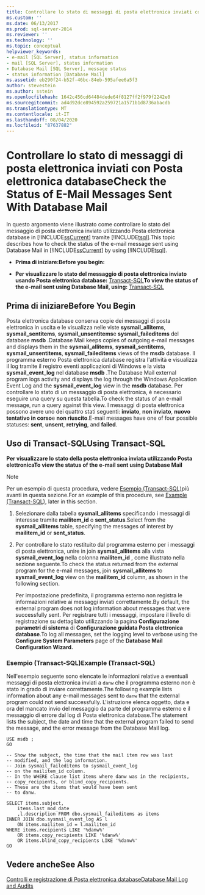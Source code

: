```yaml
---
title: Controllare lo stato di messaggi di posta elettronica inviati con Posta elettronica database | Microsoft Docs
ms.custom: ''
ms.date: 06/13/2017
ms.prod: sql-server-2014
ms.reviewer: ''
ms.technology: ''
ms.topic: conceptual
helpviewer_keywords:
- e-mail [SQL Server], status information
- mail [SQL Server], status information
- Database Mail [SQL Server], message status
- status information [Database Mail]
ms.assetid: eb290f24-b52f-46bc-84eb-595afee6a5f3
author: stevestein
ms.author: sstein
ms.openlocfilehash: 1642c456cd64484dede64f8127ff2f979f2242e0
ms.sourcegitcommit: ad4d92dce894592a259721a1571b1d8736abacdb
ms.translationtype: MT
ms.contentlocale: it-IT
ms.lasthandoff: 08/04/2020
ms.locfileid: "87637882"
---
```

# <a name="check-the-status-of-e-mail-messages-sent-with-database-mail"></a><span data-ttu-id="52a08-102">Controllare lo stato di messaggi di posta elettronica inviati con Posta elettronica database</span><span class="sxs-lookup"><span data-stu-id="52a08-102">Check the Status of E-Mail Messages Sent With Database Mail</span></span>
  <span data-ttu-id="52a08-103">In questo argomento viene illustrato come controllare lo stato del messaggio di posta elettronica inviato utilizzando Posta elettronica database in [!INCLUDE[ssCurrent](../../includes/sscurrent-md.md)] tramite [!INCLUDE[tsql](../../includes/tsql-md.md)].</span><span class="sxs-lookup"><span data-stu-id="52a08-103">This topic describes how to check the status of the e-mail message sent using Database Mail  in [!INCLUDE[ssCurrent](../../includes/sscurrent-md.md)] by using [!INCLUDE[tsql](../../includes/tsql-md.md)].</span></span>  
  
-   <span data-ttu-id="52a08-104">**Prima di iniziare:**</span><span class="sxs-lookup"><span data-stu-id="52a08-104">**Before you begin:**</span></span>  
  
-   <span data-ttu-id="52a08-105">**Per visualizzare lo stato del messaggio di posta elettronica inviato usando Posta elettronica database:**  [Transact-SQL](#TsqlProcedure)</span><span class="sxs-lookup"><span data-stu-id="52a08-105">**To view the status of the e-mail sent using Database Mail, using:**  [Transact-SQL](#TsqlProcedure)</span></span>  
  
##  <a name="before-you-begin"></a><a name="BeforeYouBegin"></a> <span data-ttu-id="52a08-106">Prima di iniziare</span><span class="sxs-lookup"><span data-stu-id="52a08-106">Before You Begin</span></span>  
 <span data-ttu-id="52a08-107">Posta elettronica database conserva copie dei messaggi di posta elettronica in uscita e le visualizza nelle viste **sysmail_allitems**, **sysmail_sentitems**, **sysmail_unsentitems**e **sysmail_faileditems** del database **msdb** .</span><span class="sxs-lookup"><span data-stu-id="52a08-107">Database Mail keeps copies of outgoing e-mail messages and displays them in the **sysmail_allitems**, **sysmail_sentitems**, **sysmail_unsentitems**, **sysmail_faileditems** views of the **msdb** database.</span></span> <span data-ttu-id="52a08-108">Il programma esterno Posta elettronica database registra l'attività e visualizza il log tramite il registro eventi applicazioni di Windows e la vista **sysmail_event_log** nel database **msdb** .</span><span class="sxs-lookup"><span data-stu-id="52a08-108">The Database Mail external program logs activity and displays the log through the Windows Application Event Log and the **sysmail_event_log** view in the **msdb** database.</span></span> <span data-ttu-id="52a08-109">Per controllare lo stato di un messaggio di posta elettronica, è necessario eseguire una query su questa tabella.</span><span class="sxs-lookup"><span data-stu-id="52a08-109">To check the status of an e-mail message, run a query against this view.</span></span> <span data-ttu-id="52a08-110">I messaggi di posta elettronica possono avere uno dei quattro stati seguenti: **inviato**, **non inviato**, **nuovo tentativo in corso**e **non riuscito**.</span><span class="sxs-lookup"><span data-stu-id="52a08-110">E-mail messages have one of four possible statuses: **sent**, **unsent**, **retrying**, and **failed**.</span></span>  
  
##  <a name="using-transact-sql"></a><a name="TsqlProcedure"></a> <span data-ttu-id="52a08-111">Uso di Transact-SQL</span><span class="sxs-lookup"><span data-stu-id="52a08-111">Using Transact-SQL</span></span>  
 <span data-ttu-id="52a08-112">**Per visualizzare lo stato della posta elettronica inviata utilizzando Posta elettronica**</span><span class="sxs-lookup"><span data-stu-id="52a08-112">**To view the status of the e-mail sent using Database Mail**</span></span>  
  
> [!NOTE]  
>  <span data-ttu-id="52a08-113">Per un esempio di questa procedura, vedere [Esempio (Transact-SQL)](#TsqlExample)più avanti in questa sezione.</span><span class="sxs-lookup"><span data-stu-id="52a08-113">For an example of this procedure, see [Example (Transact-SQL)](#TsqlExample), later in this section.</span></span>  
  
1.  <span data-ttu-id="52a08-114">Selezionare dalla tabella **sysmail_allitems** specificando i messaggi di interesse tramite **mailitem_id** o **sent_status**.</span><span class="sxs-lookup"><span data-stu-id="52a08-114">Select from the **sysmail_allitems** table, specifying the messages of interest by **mailitem_id** or **sent_status**.</span></span>  
  
2.  <span data-ttu-id="52a08-115">Per controllare lo stato restituito dal programma esterno per i messaggi di posta elettronica, unire in join **sysmail_allitems** alla vista **sysmail_event_log** nella colonna **mailitem_id** , come illustrato nella sezione seguente.</span><span class="sxs-lookup"><span data-stu-id="52a08-115">To check the status returned from the external program for the e-mail messages, join **sysmail_allitems** to **sysmail_event_log** view on the **mailitem_id** column, as shown in the following section.</span></span>  
  
     <span data-ttu-id="52a08-116">Per impostazione predefinita, il programma esterno non registra le informazioni relative ai messaggi inviati correttamente.</span><span class="sxs-lookup"><span data-stu-id="52a08-116">By default, the external program does not log information about messages that were successfully sent.</span></span> <span data-ttu-id="52a08-117">Per registrare tutti i messaggi, impostare il livello di registrazione su dettagliato utilizzando la pagina **Configurazione parametri di sistema** di **Configurazione guidata Posta elettronica database**.</span><span class="sxs-lookup"><span data-stu-id="52a08-117">To log all messages, set the logging level to verbose using the **Configure System Parameters** page of the **Database Mail Configuration Wizard.**</span></span>  
  
###  <a name="example-transact-sql"></a><a name="TsqlExample"></a> <span data-ttu-id="52a08-118">Esempio (Transact-SQL)</span><span class="sxs-lookup"><span data-stu-id="52a08-118">Example (Transact-SQL)</span></span>  
 <span data-ttu-id="52a08-119">Nell'esempio seguente sono elencate le informazioni relative a eventuali messaggi di posta elettronica inviati a `danw` che il programma esterno non è stato in grado di inviare correttamente.</span><span class="sxs-lookup"><span data-stu-id="52a08-119">The following example lists information about any e-mail messages sent to `danw` that the external program could not send successfully.</span></span> <span data-ttu-id="52a08-120">L'istruzione elenca oggetto, data e ora del mancato invio del messaggio da parte del programma esterno e il messaggio di errore dal log di Posta elettronica database.</span><span class="sxs-lookup"><span data-stu-id="52a08-120">The statement lists the subject, the date and time that the external program failed to send the message, and the error message from the Database Mail log.</span></span>  
  
```  
USE msdb ;  
GO  
  
-- Show the subject, the time that the mail item row was last  
-- modified, and the log information.  
-- Join sysmail_faileditems to sysmail_event_log   
-- on the mailitem_id column.  
-- In the WHERE clause list items where danw was in the recipients,  
-- copy_recipients, or blind_copy_recipients.  
-- These are the items that would have been sent  
-- to danw.  
  
SELECT items.subject,  
    items.last_mod_date  
    ,l.description FROM dbo.sysmail_faileditems as items  
INNER JOIN dbo.sysmail_event_log AS l  
    ON items.mailitem_id = l.mailitem_id  
WHERE items.recipients LIKE '%danw%'    
    OR items.copy_recipients LIKE '%danw%'   
    OR items.blind_copy_recipients LIKE '%danw%'  
GO  
```  
  
## <a name="see-also"></a><span data-ttu-id="52a08-121">Vedere anche</span><span class="sxs-lookup"><span data-stu-id="52a08-121">See Also</span></span>  
 [<span data-ttu-id="52a08-122">Controlli e registrazione di Posta elettronica database</span><span class="sxs-lookup"><span data-stu-id="52a08-122">Database Mail Log and Audits</span></span>](database-mail-log-and-audits.md)  
  
  
